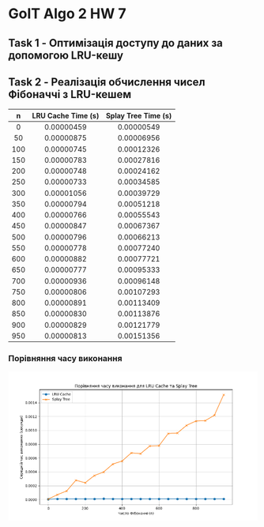 # GoIT Algo 2 HW 7

## Task 1 - Оптимізація доступу до даних за допомогою LRU-кешу

## Task 2 - Реалізація обчислення чисел Фібоначчі з LRU-кешем

|n         |LRU Cache Time (s)  |Splay Tree Time (s)|
|:--:|:----:|:----:|
|0         |0.00000459          |0.00000549
|50        |0.00000875          |0.00006956
|100       |0.00000745          |0.00012326
|150       |0.00000783          |0.00027816
|200       |0.00000748          |0.00024162
|250       |0.00000733          |0.00034585
|300       |0.00001056          |0.00039729
|350       |0.00000794          |0.00051218
|400       |0.00000766          |0.00055543
|450       |0.00000847          |0.00067367
|500       |0.00000796          |0.00066213
|550       |0.00000778          |0.00077240
|600       |0.00000882          |0.00077721
|650       |0.00000777          |0.00095333
|700       |0.00000936          |0.00096148
|750       |0.00000806          |0.00107293
|800       |0.00000891          |0.00113409
|850       |0.00000830          |0.00113876
|900       |0.00000829          |0.00121779
|950       |0.00000813          |0.00151356

### Порівняння часу виконання
![Порівняння часу виконання](Figure_1.png)